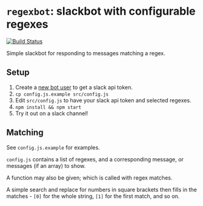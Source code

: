 `regexbot`: slackbot with configurable regexes
==============================================

[![Build Status](https://travis-ci.org/sjmelia/regexbot.svg)](https://travis-ci.org/sjmelia/regexbot)

Simple slackbot for responding to messages matching a regex.

Setup
-----

1. Create a [new bot user](https://my.slack.com/services/new/bot) to get a slack api token.
2. `cp config.js.example src/config.js`
3. Edit `src/config.js` to have your slack api token and selected regexes.
4. `npm install && npm start`
5. Try it out on a slack channel!

Matching
--------

See `config.js.example` for examples.

`config.js` contains a list of regexes, and a corresponding message, or messages (if an array) to show.

A function may also be given; which is called with regex matches.

A simple search and replace for numbers in square brackets then fills in the
matches - `[0]` for the whole string, `[1]` for the first match, and so on.
